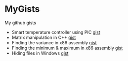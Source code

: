 # MyGists
My github gists 


- Smart temperature controller using PIC [gist](https://gist.github.com/0xD9D0/c1c35b632a974473d9007c64bafa90ae) 
- Matrix manipulation in C++ [gist](https://gist.github.com/0xD9D0/b44c109e3d26afcaa27fb01a1897a0a3)
- Finding the variance in x86 assembly [gist](https://gist.github.com/0xD9D0/579e55114ebc0173759d4f15d1519218)
- Finding the minimum & maximum in x86 assembly [gist](https://gist.github.com/0xD9D0/2bae969ab3ff6b07add9ca3584ffbae6) 
- Hiding files in Windows [gist](https://gist.github.com/0xD9D0/a444287a76f072a40675f350afc00a49) 

